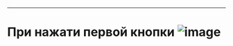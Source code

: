 ------------
При нажати первой кнопки
![image](https://github.com/user-attachments/assets/58d382a4-8510-46ad-a8a0-a94cb8d41119)
====
